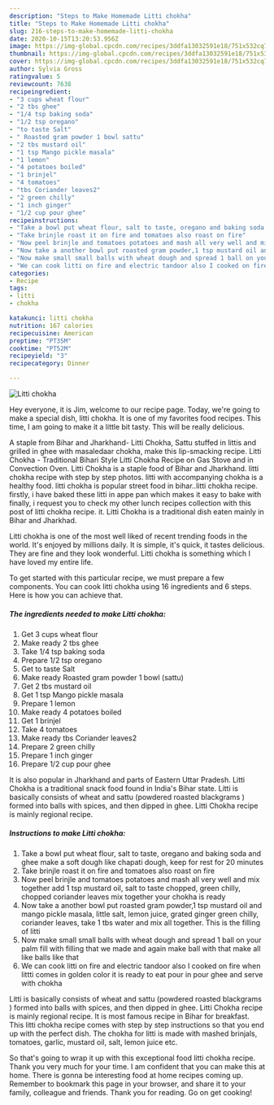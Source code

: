 ```yaml
---
description: "Steps to Make Homemade Litti chokha"
title: "Steps to Make Homemade Litti chokha"
slug: 216-steps-to-make-homemade-litti-chokha
date: 2020-10-15T13:20:53.956Z
image: https://img-global.cpcdn.com/recipes/3ddfa13032591e18/751x532cq70/litti-chokha-recipe-main-photo.jpg
thumbnail: https://img-global.cpcdn.com/recipes/3ddfa13032591e18/751x532cq70/litti-chokha-recipe-main-photo.jpg
cover: https://img-global.cpcdn.com/recipes/3ddfa13032591e18/751x532cq70/litti-chokha-recipe-main-photo.jpg
author: Sylvia Gross
ratingvalue: 5
reviewcount: 7638
recipeingredient:
- "3 cups wheat flour"
- "2 tbs ghee"
- "1/4 tsp baking soda"
- "1/2 tsp oregano"
- "to taste Salt"
- " Roasted gram powder 1 bowl sattu"
- "2 tbs mustard oil"
- "1 tsp Mango pickle masala"
- "1 lemon"
- "4 potatoes boiled"
- "1 brinjel"
- "4 tomatoes"
- "tbs Coriander leaves2"
- "2 green chilly"
- "1 inch ginger"
- "1/2 cup pour ghee"
recipeinstructions:
- "Take a bowl put wheat flour, salt to taste, oregano and baking soda and ghee make a soft dough like chapati dough, keep for rest for 20 minutes"
- "Take brinjle roast it on fire and tomatoes also roast on fire"
- "Now peel brinjle and tomatoes potatoes and mash all very well and mix together add 1 tsp mustard oil, salt to taste chopped, green chilly, chopped coriander leaves mix together your chokha is ready"
- "Now take a another bowl put roasted gram powder,1 tsp mustard oil and mango pickle masala, little salt, lemon juice, grated ginger green chilly, coriander leaves, take 1 tbs water and mix all together. This is the filling of litti"
- "Now make small small balls with wheat dough and spread 1 ball on your palm fill with filling that we made and again make ball with that make all like balls like that"
- "We can cook litti on fire and electric tandoor also I cooked on fire when littti comes in golden color it is ready to eat pour in pour ghee and serve with chokha"
categories:
- Recipe
tags:
- litti
- chokha

katakunci: litti chokha 
nutrition: 167 calories
recipecuisine: American
preptime: "PT35M"
cooktime: "PT52M"
recipeyield: "3"
recipecategory: Dinner

---
```



![Litti chokha](https://img-global.cpcdn.com/recipes/3ddfa13032591e18/751x532cq70/litti-chokha-recipe-main-photo.jpg)

Hey everyone, it is Jim, welcome to our recipe page. Today, we're going to make a special dish, litti chokha. It is one of my favorites food recipes. This time, I am going to make it a little bit tasty. This will be really delicious.

A staple from Bihar and Jharkhand- Litti Chokha, Sattu stuffed in littis and grilled in ghee with masaledaar chokha, make this lip-smacking recipe. Litti Chokha - Traditional Bihari Style Litti Chokha Recipe on Gas Stove and in Convection Oven. Litti Chokha is a staple food of Bihar and Jharkhand. litti chokha recipe with step by step photos. litti with accompanying chokha is a healthy food. litti chokha is popular street food in bihar..litti chokha recipe. firstly, i have baked these litti in appe pan which makes it easy to bake with finally, i request you to check my other lunch recipes collection with this post of litti chokha recipe. it. Litti Chokha is a traditional dish eaten mainly in Bihar and Jharkhad.

Litti chokha is one of the most well liked of recent trending foods in the world. It's enjoyed by millions daily. It is simple, it's quick, it tastes delicious. They are fine and they look wonderful. Litti chokha is something which I have loved my entire life.


To get started with this particular recipe, we must prepare a few components. You can cook litti chokha using 16 ingredients and 6 steps. Here is how you can achieve that.

<!--inarticleads1-->

##### The ingredients needed to make Litti chokha:

1. Get 3 cups wheat flour
1. Make ready 2 tbs ghee
1. Take 1/4 tsp baking soda
1. Prepare 1/2 tsp oregano
1. Get to taste Salt
1. Make ready  Roasted gram powder 1 bowl (sattu)
1. Get 2 tbs mustard oil
1. Get 1 tsp Mango pickle masala
1. Prepare 1 lemon
1. Make ready 4 potatoes boiled
1. Get 1 brinjel
1. Take 4 tomatoes
1. Make ready tbs Coriander leaves2
1. Prepare 2 green chilly
1. Prepare 1 inch ginger
1. Prepare 1/2 cup pour ghee


It is also popular in Jharkhand and parts of Eastern Uttar Pradesh. Litti Chokha is a traditional snack food found in India&#39;s Bihar state. Litti is basically consists of wheat and sattu (powdered roasted blackgrams ) formed into balls with spices, and then dipped in ghee. Litti Chokha recipe is mainly regional recipe. 

<!--inarticleads2-->

##### Instructions to make Litti chokha:

1. Take a bowl put wheat flour, salt to taste, oregano and baking soda and ghee make a soft dough like chapati dough, keep for rest for 20 minutes
1. Take brinjle roast it on fire and tomatoes also roast on fire
1. Now peel brinjle and tomatoes potatoes and mash all very well and mix together add 1 tsp mustard oil, salt to taste chopped, green chilly, chopped coriander leaves mix together your chokha is ready
1. Now take a another bowl put roasted gram powder,1 tsp mustard oil and mango pickle masala, little salt, lemon juice, grated ginger green chilly, coriander leaves, take 1 tbs water and mix all together. This is the filling of litti
1. Now make small small balls with wheat dough and spread 1 ball on your palm fill with filling that we made and again make ball with that make all like balls like that
1. We can cook litti on fire and electric tandoor also I cooked on fire when littti comes in golden color it is ready to eat pour in pour ghee and serve with chokha


Litti is basically consists of wheat and sattu (powdered roasted blackgrams ) formed into balls with spices, and then dipped in ghee. Litti Chokha recipe is mainly regional recipe. It is most famous recipe in Bihar for breakfast. This litti chokha recipe comes with step by step instructions so that you end up with the perfect dish. The chokha for litti is made with mashed brinjals, tomatoes, garlic, mustard oil, salt, lemon juice etc. 

So that's going to wrap it up with this exceptional food litti chokha recipe. Thank you very much for your time. I am confident that you can make this at home. There is gonna be interesting food at home recipes coming up. Remember to bookmark this page in your browser, and share it to your family, colleague and friends. Thank you for reading. Go on get cooking!
